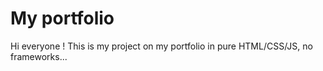 My portfolio
=============

Hi everyone ! This is my project on my portfolio in pure HTML/CSS/JS, no frameworks...
